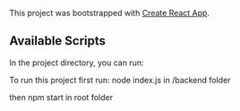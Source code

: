 This project was bootstrapped with [Create React App](https://github.com/facebook/create-react-app).

## Available Scripts

In the project directory, you can run:


To run this project first run:
node index.js in /backend folder

then npm start in root folder
